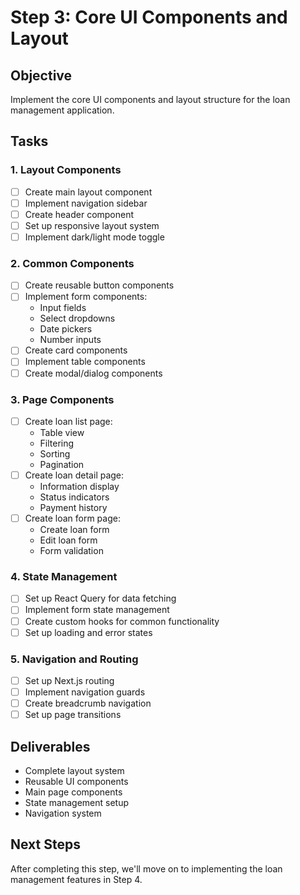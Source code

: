 # Step 3: Core UI Components and Layout

## Objective
Implement the core UI components and layout structure for the loan management application.

## Tasks

### 1. Layout Components
- [ ] Create main layout component
- [ ] Implement navigation sidebar
- [ ] Create header component
- [ ] Set up responsive layout system
- [ ] Implement dark/light mode toggle

### 2. Common Components
- [ ] Create reusable button components
- [ ] Implement form components:
  - Input fields
  - Select dropdowns
  - Date pickers
  - Number inputs
- [ ] Create card components
- [ ] Implement table components
- [ ] Create modal/dialog components

### 3. Page Components
- [ ] Create loan list page:
  - Table view
  - Filtering
  - Sorting
  - Pagination
- [ ] Create loan detail page:
  - Information display
  - Status indicators
  - Payment history
- [ ] Create loan form page:
  - Create loan form
  - Edit loan form
  - Form validation

### 4. State Management
- [ ] Set up React Query for data fetching
- [ ] Implement form state management
- [ ] Create custom hooks for common functionality
- [ ] Set up loading and error states

### 5. Navigation and Routing
- [ ] Set up Next.js routing
- [ ] Implement navigation guards
- [ ] Create breadcrumb navigation
- [ ] Set up page transitions

## Deliverables
- Complete layout system
- Reusable UI components
- Main page components
- State management setup
- Navigation system

## Next Steps
After completing this step, we'll move on to implementing the loan management features in Step 4. 